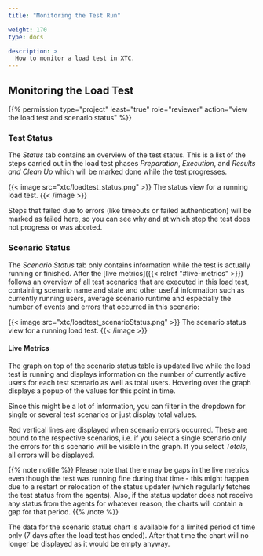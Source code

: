 ```yaml
---
title: "Monitoring the Test Run"

weight: 170
type: docs

description: >
  How to monitor a load test in XTC.
---
```


## Monitoring the Load Test 

{{% permission type="project" least="true" role="reviewer" action="view the load test and scenario status" %}}

### Test Status

The _Status_ tab contains an overview of the test status. This is a list of the steps carried out in the load test phases _Preparation_, _Execution_,  and _Results and Clean Up_ which will be marked done while the test progresses. 

{{< image src="xtc/loadtest_status.png" >}}
The status view for a running load test.
{{< /image >}}

Steps that failed due to errors (like timeouts or failed authentication) will be marked as failed here, so you can see why and at which step the test does not progress or was aborted.

### Scenario Status

The _Scenario Status_ tab only contains information while the test is actually running or finished. After the [live metrics]({{< relref "#live-metrics" >}}) follows an overview of all test scenarios that are executed in this load test, containing scenario name and state and other useful information such as currently running users, average scenario runtime and especially the number of events and errors that occurred in this scenario:

{{< image src="xtc/loadtest_scenarioStatus.png" >}}
The scenario status view for a running load test.
{{< /image >}}

#### Live Metrics

The graph on top of the scenario status table is updated live while the load test is running and displays information on the number of currently active users for each test scenario as well as total users. Hovering over the graph displays a popup of the values for this point in time.

Since this might be a lot of information, you can filter in the dropdown for single or several test scenarios or just display total values. 

Red vertical lines are displayed when scenario errors occurred. These are bound to the respective scenarios, i.e. if you select a single scenario only the errors for this scenario will be visible in the graph. If you select _Totals_, all errors will be displayed.

{{% note notitle %}}
Please note that there may be gaps in the live metrics even though the test was running fine during that time - this might happen due to a restart or relocation of the status updater (which regularly fetches the test status from the agents). Also, if the status updater does not receive any status from the agents for whatever reason, the charts will contain a gap for that period. 
{{% /note %}}

The data for the scenario status chart is available for a limited period of time only (7 days after the load test has ended). After that time the chart will no longer be displayed as it would be empty anyway.

